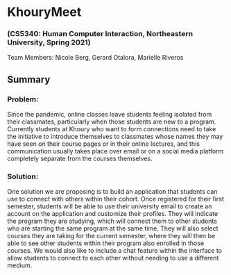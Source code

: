 # KhouryMeet
### (CS5340: Human Computer Interaction, Northeastern University, Spring 2021)

Team Members: Nicole Berg, Gerard Otalora, Marielle Riveros

## Summary

### Problem:
Since the pandemic, online classes leave students feeling isolated from their classmates, particularly when those students are new to a program. Currently students at Khoury who want to form connections need to take the initiative to introduce themselves to classmates whose names they may have seen on their course pages or in their online lectures, and this communication usually takes place over email or on a social media platform completely separate from the courses themselves. 

### Solution:
One solution we are proposing is to build an application that students can use to connect with others within their cohort. Once registered for their first semester, students will be able to use their university email to create an account on the application and customize their profiles. They will indicate the program they are studying, which will connect them to other students who are starting the same program at the same time. They will also select courses they are taking for the current semester, where they will then be able to see other students within their program also enrolled in those courses. We would also like to include a chat feature within the interface to allow students to connect to each other without needing to use a different medium.
